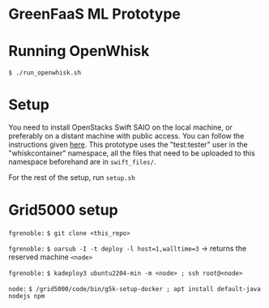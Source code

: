 # GreenFaaS ML Prototype

# Running OpenWhisk

    $ ./run_openwhisk.sh

# Setup
You need to install OpenStacks Swift SAIO on the local machine, or preferably on a distant machine with public access. You can follow the instructions given [here](https://docs.openstack.org/swift/latest/development_saio.html). This prototype uses the "test:tester" user in the "whiskcontainer" namespace, all the files that need to be uploaded to this namespace beforehand are in `swift_files/`.

For the rest of the setup, run `setup.sh`

# Grid5000 setup
`fgrenoble:` `$ git clone <this_repo>`

`fgrenoble:` `$ oarsub -I -t deploy -l host=1,walltime=3` -> returns the reserved machine `<node>`

`fgrenoble:` `$ kadeploy3 ubuntu2204-min -m <node> ; ssh root@<node>`

`node:` `$ /grid5000/code/bin/g5k-setup-docker ; apt install default-java nodejs npm`
